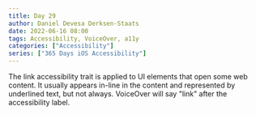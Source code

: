 ```yaml
---
title: Day 29
author: Daniel Devesa Derksen-Staats
date: 2022-06-16 08:00
tags: Accessibility, VoiceOver, a11y
categories: ["Accessibility"]
series: ["365 Days iOS Accessibility"]
---
```


The link accessibility trait is applied to UI elements that open some web content. It usually appears in-line in the content and represented by underlined text, but not always. VoiceOver will say "link" after the accessibility label.